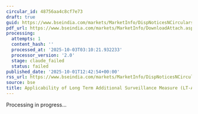 ```yaml
---
circular_id: 48756aa4c8cf7e73
draft: true
guid: https://www.bseindia.com/markets/MarketInfo/DispNoticesNCirculars.aspx?Noticeid={37A42615-2DFA-486F-87FD-61D6B2587528}&noticeno=20251001-47&dt=10/01/2025&icount=47&totcount=83&flag=0
pdf_url: https://www.bseindia.com/markets/MarketInfo/DownloadAttach.aspx?id=20251001-47&attachedId=371983c9-6697-4d60-ab11-e685502c11ea
processing:
  attempts: 1
  content_hash: ''
  processed_at: '2025-10-03T03:10:21.932233'
  processor_version: '2.0'
  stage: claude_failed
  status: failed
published_date: '2025-10-01T12:42:54+00:00'
rss_url: https://www.bseindia.com/markets/MarketInfo/DispNoticesNCirculars.aspx?Noticeid={37A42615-2DFA-486F-87FD-61D6B2587528}&noticeno=20251001-47&dt=10/01/2025&icount=47&totcount=83&flag=0
source: bse
title: Applicability of Long Term Additional Surveillance Measure (LT-ASM)
---
```


Processing in progress...